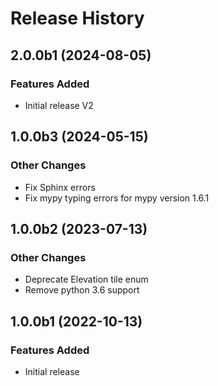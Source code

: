 # Release History

## 2.0.0b1 (2024-08-05)

### Features Added

- Initial release V2

## 1.0.0b3 (2024-05-15)

### Other Changes

- Fix Sphinx errors
- Fix mypy typing errors for mypy version 1.6.1

## 1.0.0b2 (2023-07-13)

### Other Changes

- Deprecate Elevation tile enum
- Remove python 3.6 support

## 1.0.0b1 (2022-10-13)

### Features Added

- Initial release
